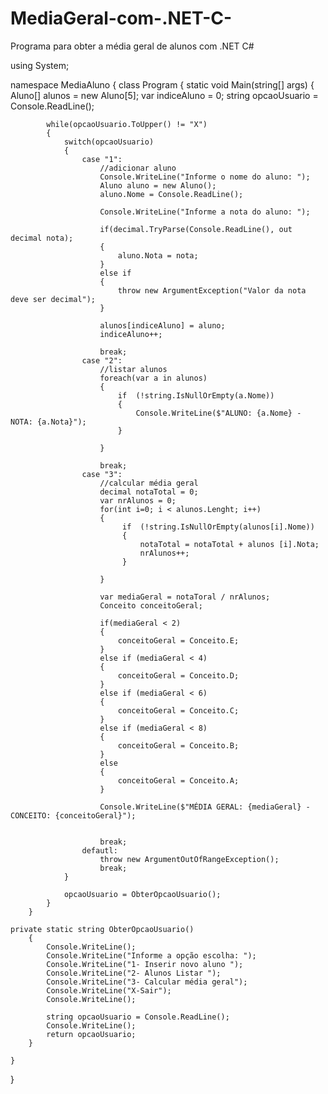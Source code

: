 # MediaGeral-com-.NET-C-
Programa para obter a média geral de alunos com .NET C#

using System;

namespace MediaAluno
{
    class Program
    {
        static void Main(string[] args)
        {
            Aluno[] alunos = new Aluno[5];
            var indiceAluno = 0;
            string opcaoUsuario = Console.ReadLine();

            while(opcaoUsuario.ToUpper() != "X")
            {
                switch(opcaoUsuario)
                {
                    case "1":
                        //adicionar aluno
                        Console.WriteLine("Informe o nome do aluno: ");
                        Aluno aluno = new Aluno();
                        aluno.Nome = Console.ReadLine();

                        Console.WriteLine("Informe a nota do aluno: ");

                        if(decimal.TryParse(Console.ReadLine(), out decimal nota);
                        {
                            aluno.Nota = nota;
                        }
                        else if
                        {
                            throw new ArgumentException("Valor da nota deve ser decimal");
                        }

                        alunos[indiceAluno] = aluno;
                        indiceAluno++;

                        break;
                    case "2":
                        //listar alunos
                        foreach(var a in alunos)
                        { 
                            if  (!string.IsNullOrEmpty(a.Nome))
                            {
                                Console.WriteLine($"ALUNO: {a.Nome} - NOTA: {a.Nota}");
                            }

                        }                   

                        break;
                    case "3":
                        //calcular média geral
                        decimal notaTotal = 0;
                        var nrAlunos = 0;
                        for(int i=0; i < alunos.Lenght; i++)
                        {
                             if  (!string.IsNullOrEmpty(alunos[i].Nome))
                             {
                                 notaTotal = notaTotal + alunos [i].Nota;
                                 nrAlunos++;
                             }

                        }
                        
                        var mediaGeral = notaToral / nrAlunos;
                        Conceito conceitoGeral;

                        if(mediaGeral < 2)
                        {
                            conceitoGeral = Conceito.E;
                        }
                        else if (mediaGeral < 4)
                        {
                            conceitoGeral = Conceito.D;
                        }
                        else if (mediaGeral < 6)
                        {
                            conceitoGeral = Conceito.C;
                        }
                        else if (mediaGeral < 8)
                        {
                            conceitoGeral = Conceito.B;
                        }
                        else 
                        {
                            conceitoGeral = Conceito.A;
                        }

                        Console.WriteLine($"MÉDIA GERAL: {mediaGeral} - CONCEITO: {conceitoGeral}");


                        break;
                    defautl:
                        throw new ArgumentOutOfRangeException();
                        break;
                }

                opcaoUsuario = ObterOpcaoUsuario();
            } 
        }
        
    private static string ObterOpcaoUsuario()
        {
            Console.WriteLine();
            Console.WriteLine("Informe a opção escolha: ");
            Console.WriteLine("1- Inserir novo aluno ");
            Console.WriteLine("2- Alunos Listar ");
            Console.WriteLine("3- Calcular média geral");
            Console.WriteLine("X-Sair");
            Console.WriteLine();

            string opcaoUsuario = Console.ReadLine();
            Console.WriteLine();
            return opcaoUsuario;
        }

    }
}
